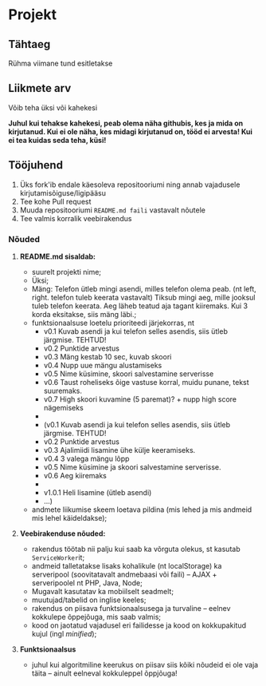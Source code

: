 # Projekt

## Tähtaeg 

Rühma viimane tund esitletakse

## Liikmete arv
Võib teha üksi või kahekesi

**Juhul kui tehakse kahekesi, peab olema näha githubis, kes ja mida on kirjutanud. Kui ei ole näha, kes midagi kirjutanud on, tööd ei arvesta! Kui ei tea kuidas seda teha, küsi!**

## Tööjuhend
1. Üks fork'ib endale käesoleva repositooriumi ning annab vajadusele kirjutamisõiguse/ligipääsu
1. Tee kohe Pull request
1. Muuda repositooriumi `README.md faili` vastavalt nõutele
1. Tee valmis korralik veebirakendus

### Nõuded

1. **README.md sisaldab:**
    * suurelt projekti nime;
    * Üksi;
    * Mäng: Telefon ütleb mingi asendi, milles telefon olema peab. (nt left, right. telefon tuleb keerata vastavalt) Tiksub mingi aeg, mille jooksul tuleb telefon keerata. Aeg läheb teatud aja tagant kiiremaks. Kui 3 korda eksitakse, siis mäng läbi.;
    * funktsionaalsuse loetelu prioriteedi järjekorras, nt
        * v0.1 Kuvab asendi ja kui telefon selles asendis, siis ütleb järgmise.  TEHTUD!
        * v0.2 Punktide arvestus
        * v0.3 Mäng kestab 10 sec, kuvab skoori
        * v0.4 Nupp uue mängu alustamiseks 
        * v0.5 Nime küsimine, skoori salvestamine serverisse
        * v0.6 Taust roheliseks õige vastuse korral, muidu punane, tekst suuremaks.
        * v0.7 High skoori kuvamine (5 paremat)? + nupp high score nägemiseks
        * 
        * (v0.1 Kuvab asendi ja kui telefon selles asendis, siis ütleb järgmise.  TEHTUD!
        * v0.2 Punktide arvestus
        * v0.3 Ajalimiidi lisamine ühe külje keeramiseks.
        * v0.4 3 valega mängu lõpp
        * v0.5 Nime küsimine ja skoori salvestamine serverisse.
        * v0.6 Aeg kiiremaks
        * 
        * v1.0.1 Heli lisamine (ütleb asendi)
        * ...)
    * andmete liikumise skeem loetava pildina (mis lehed ja mis andmeid mis lehel käideldakse);

2. **Veebirakenduse nõuded:**
    * rakendus töötab nii palju kui saab ka võrguta olekus, st kasutab `ServiceWorker`it;
    * andmeid talletatakse lisaks kohalikule (nt localStorage) ka serveripool (soovitatavalt andmebaasi või faili) – AJAX + serveripoolel nt PHP, Java, Node;
    * Mugavalt kasutatav ka mobiilselt seadmelt;
    * muutujad/tabelid on inglise keeles;
    * rakendus on piisava funktsionaalsusega ja turvaline – eelnev kokkulepe õppejõuga, mis saab valmis;
    * kood on jaotatud vajadusel eri failidesse ja kood on kokkupakitud kujul (ingl _minified_);

3. **Funktsionaalsus**
    * juhul kui algoritmiline keerukus on piisav siis kõiki nõudeid ei ole vaja täita – ainult eelneval kokkuleppel õppjõuga!
